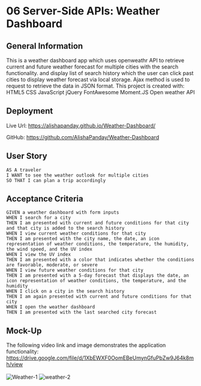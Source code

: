 # 06 Server-Side APIs: Weather Dashboard

## General Information

This is a weather dashboard app which uses openweathr API to retrieve current and future weather forecast  for multiple cities with the search functionality.
and display list of search history which the user can click  past cities to display weather forecast via local storage.
 Ajax method is used to request to retrieve the data in JSON format. This project is created with:
 HTML5
 CSS
 JavaScript
 jQuery
 FontAwesome
 Moment.JS
 Open weather API 

## Deployment

Live Url:  https://alishapanday.github.io/Weather-Dashboard/ <br  />

GitHub: https://github.com/AlishaPanday/Weather-Dashboard 


## User Story

```
AS A traveler
I WANT to see the weather outlook for multiple cities
SO THAT I can plan a trip accordingly
```

## Acceptance Criteria

```
GIVEN a weather dashboard with form inputs
WHEN I search for a city
THEN I am presented with current and future conditions for that city and that city is added to the search history
WHEN I view current weather conditions for that city
THEN I am presented with the city name, the date, an icon representation of weather conditions, the temperature, the humidity, the wind speed, and the UV index
WHEN I view the UV index
THEN I am presented with a color that indicates whether the conditions are favorable, moderate, or severe
WHEN I view future weather conditions for that city
THEN I am presented with a 5-day forecast that displays the date, an icon representation of weather conditions, the temperature, and the humidity
WHEN I click on a city in the search history
THEN I am again presented with current and future conditions for that city
WHEN I open the weather dashboard
THEN I am presented with the last searched city forecast
```

## Mock-Up
The following video link and image demonstrates the application functionality: <br  />
https://drive.google.com/file/d/1XbEWXF0OomEBeUmynGfuPbZw9J64k8mh/view   <br  />  <br  />
![Weather-1](https://user-images.githubusercontent.com/72904217/102491468-348a5b80-40ab-11eb-870c-d8ed45aca0d9.PNG)
![weather-2](https://user-images.githubusercontent.com/72904217/102491479-36ecb580-40ab-11eb-9797-419030fb9560.PNG)



